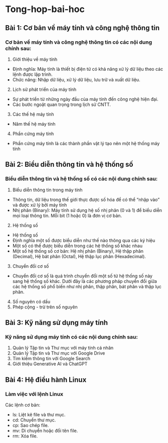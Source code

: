 # Tong-hop-bai-hoc
## Bài 1: Cơ bản về máy tính và công nghệ thông tin
### Cơ bản về máy tính và công nghệ thông tin có các nội dung chính sau:
1. Giới thiệu về máy tính
+ Định nghĩa: Máy tính là thiết bị điện tử có khả năng xử lý dữ liệu theo các lệnh được lập trình.
+ Chức năng: Nhập dữ liệu, xử lý dữ liệu, lưu trữ và xuất dữ liệu.
2. Lịch sử phát triển của máy tính
+ Sự phát triển từ những ngày đầu của máy tính đến công nghệ hiện đại.
+ Các bước ngoặt quan trọng trong lịch sử CNTT.
3. Các thế hệ máy tính
+ Năm thế hệ máy tính
4. Phần cứng máy tính
+ Phần cứng máy tính là các thành phần vật lý tạo nên một hệ thống máy tính
## Bài 2: Biểu diễn thông tin và hệ thống số
### Biểu diễn thông tin và hệ thống số có các nội dung chính sau:
1. Biểu diễn thông tin trong máy tính
+ Thông tin, dữ liệu trong thế giới thực được số hóa để có thể “nhập
vào” và được xử lý bởi máy tính
+ Nhị phân (Binary): Máy tính sử dụng hệ số nhị phân (0 và 1) để biểu diễn mọi loại thông tin. Mỗi bit (1 hoặc 0) là đơn vị cơ bản.
2. Hệ thống số
+ Hệ thống số
+ Định nghĩa một số được biểu diễn như thế nào thông qua các ký hiệu
+ Một số có thể được biểu diễn trong các hệ thống số khác nhau
+ Một số hệ thống số cơ bản: Hệ nhị phân (Binary), Hệ thập phân (Decimal), Hệ bát phân (Octal), Hệ thập lục phân (Hexadecimal).
3. Chuyển đổi cơ số
+ Chuyển đổi cơ số là quá trình chuyển đổi một số từ hệ thống số này sang hệ thống số khác. Dưới đây là các phương pháp chuyển đổi giữa các hệ thống số phổ biến như nhị phân, thập phân, bát phân và thập lục phân.
4. Số nguyên có dấu
5. Phép cộng - trừ trên số nguyên
## Bài 3: Kỹ năng sử dụng máy tính 
### Kỹ năng sử dụng máy tính có các nội dung chính sau:
1. Quản lý Tập tin và Thư mục với máy tính cá nhân
2. Quản lý Tập tin và Thư mục với Google Drive
3. Tìm kiếm thông tin với Google Search
4. Giới thiệu Generative AI và ChatGPT
## Bài 4: Hệ điều hành Linux
### Làm việc với lệnh Linux
Các lệnh cơ bản:
+ ls: Liệt kê file và thư mục.
+ cd: Chuyển thư mục.
+ cp: Sao chép file.
+ mv: Di chuyển hoặc đổi tên file.
+ rm: Xóa file.
